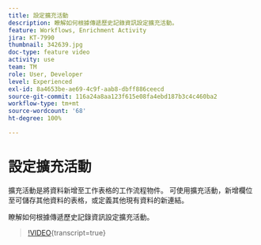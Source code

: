 ```yaml
---
title: 設定擴充活動
description: 瞭解如何根據傳遞歷史記錄資訊設定擴充活動。
feature: Workflows, Enrichment Activity
jira: KT-7990
thumbnail: 342639.jpg
doc-type: feature video
activity: use
team: TM
role: User, Developer
level: Experienced
exl-id: 8a4653be-ae69-4c9f-aab8-dbff886ceecd
source-git-commit: 116a24a8aa123f615e08fa4ebd187b3c4c460ba2
workflow-type: tm+mt
source-wordcount: '68'
ht-degree: 100%

---
```


# 設定擴充活動

擴充活動是將資料新增至工作表格的工作流程物件。 可使用擴充活動，新增欄位至可儲存其他資料的表格，或定義其他現有資料的新連結。

瞭解如何根據傳遞歷史記錄資訊設定擴充活動。

>[!VIDEO](https://video.tv.adobe.com/v/3452179?quality=12&learn=on&captions=chi_hant){transcript=true}
